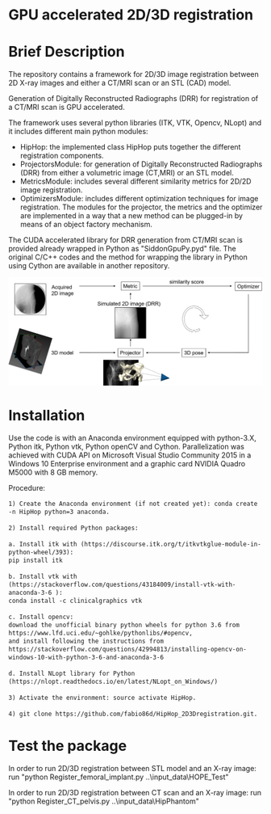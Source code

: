 # GPU accelerated 2D/3D registration
# Brief Description
The repository contains a framework for 2D/3D image registration between 2D X-ray images and either a CT/MRI scan or an STL (CAD) model.

Generation of Digitally Reconstructed Radiographs (DRR) for registration of a CT/MRI scan is GPU accelerated.

The framework uses several python libraries (ITK, VTK, Opencv, NLopt) and it includes different main python modules:
- HipHop: the implemented class HipHop puts together the different registration components.
- ProjectorsModule: for generation of Digitally Reconstructed Radiographs (DRR) from either a volumetric image (CT,MRI) or an STL model.
- MetricsModule: includes several different similarity metrics for 2D/2D image registration.
- OptimizersModule: includes different optimization techniques for image registration.
The modules for the projector, the metrics and the optimizer are implemented in a way that a new method can be plugged-in by means of an object factory mechanism.

The CUDA accelerated library for DRR generation from CT/MRI scan is provided already wrapped in Python as "SiddonGpuPy.pyd" file. The original C/C++ codes
and the method for wrapping the library in Python using Cython are available in another repository. 

![](demo_images/Intro_registration.png)
 
# Installation
Use the code is with an Anaconda environment equipped with python-3.X, Python itk, Python vtk, Python openCV and Cython. Parallelization was achieved with CUDA API on Microsoft Visual Studio Community 2015 in a Windows 10 Enterprise environment and a graphic card NVIDIA Quadro M5000 with 8 GB memory.

Procedure:

    1) Create the Anaconda environment (if not created yet): conda create -n HipHop python=3 anaconda.

    2) Install required Python packages: 

	a. Install itk with (https://discourse.itk.org/t/itkvtkglue-module-in-python-wheel/393):
	pip install itk
	
	b. Install vtk with (https://stackoverflow.com/questions/43184009/install-vtk-with-anaconda-3-6 ): 
	conda install -c clinicalgraphics vtk

	c. Install opencv:
	download the unofficial binary python wheels for python 3.6 from https://www.lfd.uci.edu/~gohlke/pythonlibs/#opencv,
	and install following the instructions from  https://stackoverflow.com/questions/42994813/installing-opencv-on-windows-10-with-python-3-6-and-anaconda-3-6

	d. Install NLopt library for Python
	(https://nlopt.readthedocs.io/en/latest/NLopt_on_Windows/)

    3) Activate the environment: source activate HipHop.

    4) git clone https://github.com/fabio86d/HipHop_2D3Dregistration.git.


# Test the package

In order to run 2D/3D registration between STL model and an X-ray image:
run "python Register_femoral_implant.py ..\\input_data\\HOPE_Test"

In order to run 2D/3D registration between CT scan and an X-ray image:
run "python Register_CT_pelvis.py ..\\input_data\\HipPhantom"